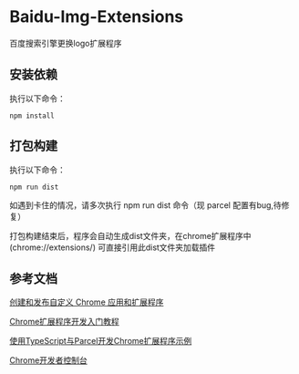 # Baidu-Img-Extensions
百度搜索引擎更换logo扩展程序

## 安装依赖

执行以下命令：

```
npm install
```


## 打包构建

执行以下命令：

```
npm run dist
```

如遇到卡住的情况，请多次执行 npm run dist 命令（现 parcel 配置有bug,待修复）

打包构建结束后，程序会自动生成dist文件夹，在chrome扩展程序中(chrome://extensions/) 可直接引用此dist文件夹加载插件


## 参考文档

[创建和发布自定义 Chrome 应用和扩展程序](https://support.google.com/chrome/a/answer/2714278?hl=zh-Hans)

[Chrome扩展程序开发入门教程](https://developer.chrome.com/docs/extensions/mv3/getstarted/)

[使用TypeScript与Parcel开发Chrome扩展程序示例](https://github.com/room-js/chrome-extension-ts-starter)

[Chrome开发者控制台](https://chrome.google.com/webstore/devconsole)
